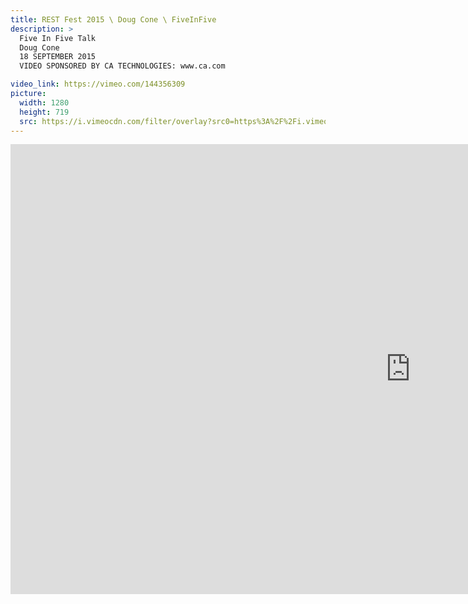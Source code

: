 ```yaml
---
title: REST Fest 2015 \ Doug Cone \ FiveInFive
description: >
  Five In Five Talk
  Doug Cone
  18 SEPTEMBER 2015
  VIDEO SPONSORED BY CA TECHNOLOGIES: www.ca.com

video_link: https://vimeo.com/144356309
picture:
  width: 1280
  height: 719
  src: https://i.vimeocdn.com/filter/overlay?src0=https%3A%2F%2Fi.vimeocdn.com%2Fvideo%2F542177784_1280x719.jpg&src1=http%3A%2F%2Ff.vimeocdn.com%2Fp%2Fimages%2Fcrawler_play.png
---
```

<iframe src="https://player.vimeo.com/video/144356309?title=0&byline=0&portrait=0&badge=0&autopause=0&player_id=0" width="1280" height="720" frameborder="0" title="REST Fest 2015 \ Doug Cone \ FiveInFive" webkitallowfullscreen mozallowfullscreen allowfullscreen></iframe>